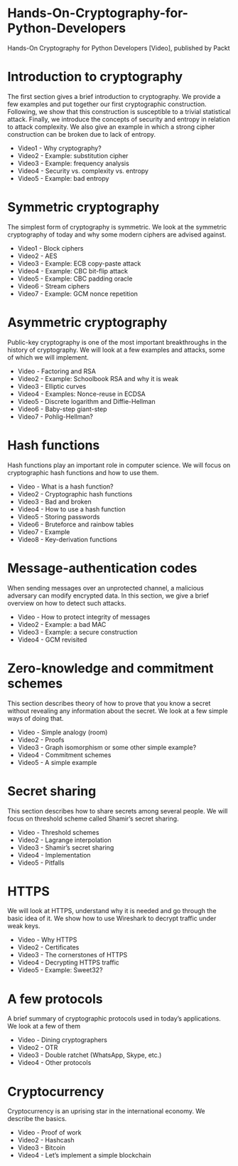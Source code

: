 # Hands-On-Cryptography-for-Python-Developers
Hands-On Cryptography for Python Developers [Video], published by Packt

# Introduction to cryptography
The first section gives a brief introduction to cryptography. We provide a few examples and put together our first cryptographic construction. Following, we show that this construction is susceptible to a trivial statistical attack. Finally, we introduce the concepts of security and entropy in relation to attack complexity. We also give an example in which a strong cipher construction can be broken due to lack of entropy.

- Video1 - Why cryptography?
- Video2 - Example: substitution cipher
- Video3 - Example: frequency analysis
- Video4 - Security vs. complexity vs. entropy
- Video5 - Example: bad entropy

# Symmetric cryptography
The simplest form of cryptography is symmetric. We look at the symmetric cryptography of today and why some modern ciphers are advised against.

- Video1 - Block ciphers
- Video2 - AES
- Video3 - Example: ECB copy-paste attack
- Video4 - Example: CBC bit-flip attack
- Video5 - Example: CBC padding oracle
- Video6 - Stream ciphers
- Video7 - Example: GCM nonce repetition

# Asymmetric cryptography
Public-key cryptography is one of the most important breakthroughs in the history of cryptography. We will look at a few examples and attacks, some of which we will implement.

- Video - Factoring and RSA
- Video2 - Example: Schoolbook RSA and why it is weak
- Video3 - Elliptic curves
- Video4 - Examples: Nonce-reuse in ECDSA
- Video5 - Discrete logarithm and Diffie-Hellman
- Video6 - Baby-step giant-step
- Video7 - Pohlig-Hellman?

# Hash functions
Hash functions play an important role in computer science. We will focus on cryptographic hash functions and how to use them.

- Video - What is a hash function?
- Video2 - Cryptographic hash functions
- Video3 - Bad and broken
- Video4 - How to use a hash function
- Video5 - Storing passwords
- Video6 - Bruteforce and rainbow tables
- Video7 - Example
- Video8 - Key-derivation functions

# Message-authentication codes
When sending messages over an unprotected channel, a malicious adversary can modify encrypted data. In this section, we give a brief overview on how to detect such attacks.

- Video - How to protect integrity of messages
- Video2 - Example: a bad MAC
- Video3 - Example: a secure construction
- Video4 - GCM revisited

# Zero-knowledge and commitment schemes
This section describes theory of how to prove that you know a secret without revealing any information about the secret. We look at a few simple ways of doing that.

- Video - Simple analogy (room)
- Video2 - Proofs
- Video3 - Graph isomorphism or some other simple example?
- Video4 - Commitment schemes
- Video5 - A simple example

# Secret sharing
This section describes how to share secrets among several people. We will focus on threshold scheme called Shamir’s secret sharing.

- Video - Threshold schemes
- Video2 - Lagrange interpolation
- Video3 - Shamir’s secret sharing
- Video4 - Implementation
- Video5 - Pitfalls

# HTTPS
We will look at HTTPS, understand why it is needed and go through the basic idea of it. We show how to use Wireshark to decrypt traffic under weak keys.

- Video - Why HTTPS
- Video2 - Certificates
- Video3 - The cornerstones of HTTPS
- Video4 - Decrypting HTTPS traffic
- Video5 - Example: Sweet32?

# A few protocols
A brief summary of cryptographic protocols used in today’s applications. We look at a few of them

- Video - Dining cryptographers
- Video2 - OTR
- Video3 - Double ratchet (WhatsApp, Skype, etc.)
- Video4 - Other protocols

# Cryptocurrency
Cryptocurrency is an uprising star in the international economy. We describe the basics.

- Video - Proof of work
- Video2 - Hashcash
- Video3 - Bitcoin
- Video4 - Let’s implement a simple blockchain
